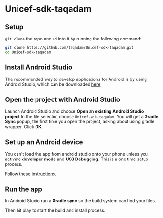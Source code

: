 # Unicef-sdk-taqadam

## Setup
`git clone` the repo and `cd` into it by running the following command:

```bash
git clone https://github.com/taqadam/Unicef-sdk-taqadam.git
cd Unicef-sdk-taqadam
```

## Install Android Studio
The recommended way to develop applications for Android is by using Android Studio, which can be downloaded [here](https://developer.android.com/studio/index.html)

## Open the project with Android Studio
Launch Android Studio and choose **Open an existing Android Studio project**
In the file selector, choose `Unicef-sdk-taqadam`.
You will get a **Gradle Sync** popup, the first time you open the project, asking about using gradle wrapper. Click **OK**.

## Set up an Android device
You can't load the app from android studio onto your phone unless you activate **developer mode** and **USB Debugging**. This is a one time setup process.

Follow these [instructions](https://developer.android.com/studio/debug/dev-options.html#enable).

## Run the app
In Android Studio run a **Gradle sync** so the build system can find your files.

Then hit play to start the build and install process.
